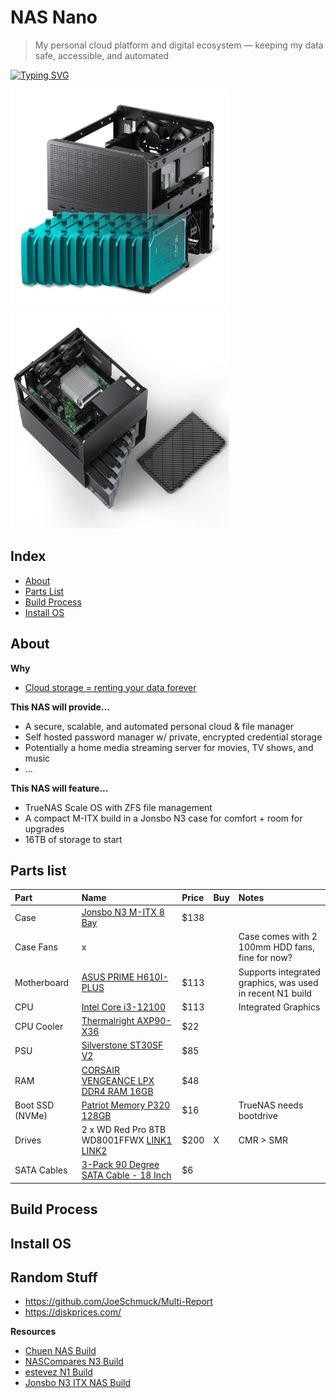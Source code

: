 # NAS Nano

> My personal cloud platform and digital ecosystem — keeping my data safe, accessible, and automated

[![Typing SVG](https://readme-typing-svg.demolab.com?font=Montserrat&duration=2000&pause=500&random=true&width=435&lines=Freedom;Ownership;Open+Source;Privacy;Backup;Limitless;Automated;Scalable;Protected;Independent;Control)](https://git.io/typing-svg)

<div>
  <img src="./assets/n3case.webp" width="350">
  <img src="./assets/n3case2.webp" width="350">
</div>

## Index
- [About](#about)
- [Parts List](#parts-list)
- [Build Process](#build-process)
- [Install OS](#install-os)

## About
**Why**
- [Cloud storage = renting your data forever](https://www.google.com/aclk?sa=L&ai=DChsSEwjd8rWKtsOPAxWzM0QIHaI0EUMYACICCAEQABoCZHo&ae=2&co=1&ase=2&gclid=CjwKCAjwlOrFBhBaEiwAw4bYDVFJtEVmHAiWWus9C_fR6T9uFj8nsmqRqwuAlSRycUebBu9VIe9daxoCo-wQAvD_BwE&cid=CAASJeRoM32ydEo4Mj6KEJXtGzYshves0OKPl_nKTWlpffLx7Kn6RNc&cce=2&category=acrcp_v1_71&sig=AOD64_38ICUXGpzQKsSPhOBgZoR0--2NYw&q&nis=4&adurl&ved=2ahUKEwjV5LCKtsOPAxXfOkQIHXtSJNYQ0Qx6BAgLEAE)

**This NAS will provide...**
- A secure, scalable, and automated personal cloud & file manager
- Self hosted password manager w/ private, encrypted credential storage
- Potentially a home media streaming server for movies, TV shows, and music
- ...

**This NAS will feature...**
- TrueNAS Scale OS with ZFS file management
- A compact M-ITX build in a Jonsbo N3 case for comfort + room for upgrades
- 16TB of storage to start

## Parts list
| Part | Name | Price | Buy | Notes |
|:-|:-|:-| :-| :-|
| Case | [Jonsbo N3 M-ITX 8 Bay](https://www.aliexpress.us/item/3256807958591638.html?spm=a2g0o.productlist.main.7.3c832b35XVtyJe&algo_pvid=1d325cdf-4ba8-400a-84b9-69d2097176e5&algo_exp_id=1d325cdf-4ba8-400a-84b9-69d2097176e5-6&pdp_ext_f=%7B%22order%22%3A%22431%22%2C%22eval%22%3A%221%22%2C%22orig_sl_item_id%22%3A%221005008144906390%22%2C%22orig_item_id%22%3A%221005007766707622%22%7D&pdp_npi=6%40dis%21USD%21275.17%21137.58%21%21%211952.98%21976.49%21%402102f0cc17571158551874876e214e%2112000043981297615%21sea%21US%212778608228%21X%211%210%21n_tag%3A-29919%3Bd%3Afbf213be%3Bm03_new_user%3A-29895&curPageLogUid=1esqV2X62dfx&utparam-url=scene%3Asearch%7Cquery_from%3A%7Cx_object_id%3A1005008144906390%7C_p_origin_prod%3A1005007766707622) | $138 | | |
| Case Fans | x | | | Case comes with 2 100mm HDD fans, fine for now? |
| Motherboard | [ASUS PRIME H610I-PLUS](https://www.amazon.com/ASUS-PRIME-H610I-PLUS-Motherboard-Mono-out/dp/B09XJQTQN1/ref=sr_1_1?crid=39LFB6UCM3GCK&dib=eyJ2IjoiMSJ9.j5Yw_YU_zxnkaY91q09RsHWbfm3Dc-OPQGDl6mrRyl_JdVGAwkv2iUwS6dwA3FquI-C9iFzxonZY4tLWnU1sCE2tbEmq15Ns-1hla7ofxlwtAc584sTed-xa09f0VD95MZ9pJVmPCRZnbf_y400H3GVYSbV65BRfHH-KWxyIbfciQDOiBUDopUSTR6ncrNVtL217hJsHatmIG1v4xa8kE_zFAnpq9O_uaoUClqV2Yxc.lmpkfZYz1GM-BCjJaZDZRUe11p3htWNurU-Bs4gRydc&dib_tag=se&keywords=ASUS+PRIME+H610I-PLUS+4+SATA&qid=1757113365&sprefix=asus+prime+h610i-plus+4+sata%2Caps%2C258&sr=8-1&ufe=app_do%3Aamzn1.fos.9fe8cbfa-bf43-43d1-a707-3f4e65a4b666) | $113 | | Supports integrated graphics, was used in recent N1 build |
| CPU | [Intel Core i3-12100](https://www.amazon.com/Intel-i3-12100-processor-Smart-Cache/dp/B09MDDX29R/ref=sr_1_3?crid=VCI3OZH2R0XV&dib=eyJ2IjoiMSJ9.G3NIyd_6HxgOi6kw6q1AcuFwScruZosK9m2UwhFG3Tv5OWRTDSPFpB5N-RX0sKWmi-pfKa39uzn6_QbaaqTJxE19WNHvT_Mpw0UnK4G7Z4d7RWM8w9fRpDAkPCeFrWlxeo9CwRaeeKGrtDEjHEyaETuZY_e1NXPkf2vUGqQBeKL8aaZwXS4ts8NqRdp2CNyJzq6sva1ipjXGxQzVFgJUSLd_p4eZfdh0p2Iw1ZtIS9g.ADnepAn8CNcbezIsCdLU6AYmxReb8z2S9Mj3bRmiMbo&dib_tag=se&keywords=Intel+Core+i3-12100&qid=1757112340&sprefix=intel+core+i3-12100%2Caps%2C186&sr=8-3&ufe=app_do%3Aamzn1.fos.9fe8cbfa-bf43-43d1-a707-3f4e65a4b666) | $113 | | Integrated Graphics |
| CPU Cooler | [Thermalright AXP90-X36](https://www.amazon.com/Thermalright-AXP90-X36-Profile-TL-9015B-Technology/dp/B0BV13553F/ref=sr_1_1?crid=2WPZAJM7R9Y8I&dib=eyJ2IjoiMSJ9.EJ6_Bgwjl26mAly-twZHMp9hwdToK0RTxw1kS7ManW-FtfsY6kYpB291Cq2gViSYM-XRyTwHgJHGY_fTeqLfx8_bYQRnZ9bSrbt7cWp52IWnW_giq9JXj8bZkA-YhLRZCioY0QMeAgbUdKvhYwipZlXFv_VY2Qub1pmkuVoy1yoPdABNVdLVD-yNP8CGjroFdeUnhwllq2qneoWwlGcu0WA1i2BYMpkk0S_ZmFVnJo8.yuRaCBWl4eeW3IqxX_Xr3Zt0DSTQr_MJqvcGdsTf19k&dib_tag=se&keywords=Thermalright%2BAXP90%2BSeries&qid=1757118654&sprefix=thermalright%2Baxp90%2Bseries%2Caps%2C163&sr=8-1&th=1) | $22 | |
| PSU | [Silverstone ST30SF V2](https://www.amazon.com/SilverStone-Technology-Factor-Bronze-ST30SF-V2-USA/dp/B07WM92Y4T/ref=sr_1_1?crid=1WPJEHYLYS1G4&dib=eyJ2IjoiMSJ9.VFgvDPRfuKDKCIRoSw_7eIU9uQgc5627dAD6TPHOLAS-4FMeSckLxvbDW_oCOjX-eNYRz-xJBZEAJqCGb5ozUvuLzBOxCGgN-e8IP4INs_feYTFmTpzk8I_JHjlpgVUHuudeoGOpnUW4P6u-wJB-m1PbmhqF-Yr9TNyQEJd6S-jFpx-0TlYqAZptK3wgkHxWyEVK28-KSCoSpS8GDU1rz6nhgVfTKoTcGdI4uEzF7GI.XquHhXNeoGobmuUla0lkO789cqii8gOiSqN97E_pJj8&dib_tag=se&keywords=SilverStone%2BST30SF-V2%2B300%2BW%2BSFX%2B(80%2BPLUS%2BBronze)&qid=1757112835&sprefix=fsp%2B550w%2Bsfx%2Bdagger%2Bpro%2Caps%2C361&sr=8-1&th=1) | $85 | |
| RAM | [CORSAIR VENGEANCE LPX DDR4 RAM 16GB](https://www.amazon.com/Corsair-VENGEANCE-3200MHz-Compatible-Computer/dp/B07RS1G6XW/ref=sr_1_2?crid=2CM7ENCFBYJK9&dib=eyJ2IjoiMSJ9.r1s1DniWVhlIH3HskYkjTaqH5po_p3BXDUHGO-2i_tduc8r5oqUrBmGJC059ZYvruoy5qR7zhiilht-ucMg5TKLT-JbMmmxGF8niXOOKaupYGMl9ZhGlQQ7FAgg_PJPW8TWbF9EEEJP06_rpmZiIW5I7fF38gIW9pa2rvYN8W2xN0uGt9bGc-gczxby5UL19nX7GOYoZiEIowKXWNwkYZgl2MWzy6jn1cyJAMBb5YLA.X_N4GfgtiovvUFdPnNWs9LsJMRRWKBb4TWwTIiYGUg0&dib_tag=se&keywords=Corsair+Vengeance+LPX+DDR4-3200&qid=1757116381&sprefix=corsair+vengeance+lpx+ddr4-3200%2Caps%2C282&sr=8-2) | $48 | |
| Boot SSD (NVMe) | [Patriot Memory P320 128GB](https://www.amazon.com/Patriot-P320-128GB-Internal-SSD/dp/B0D4RD18YV/ref=sr_1_5?crid=30SJVP6YUOR0A&dib=eyJ2IjoiMSJ9.AuUdwiEvQjxl6-O8arMSRacmYP7Epn806LGyiSjFukJgfQUERhsVN4_Gdhsp3klDYhOKq1008zC_Cvzyz3qAYbswYte14GiLjX4-Bkk6E3Yef9vE37FoJylB5Nab5McxiFoJ-wcq5Lhw_w2QoSeYmEusbpuElEDBgzXtkxfXf-f_ecav4KwL2M0X1DJzsg4YA2lcIGdlB0voP0UUEi-TKVF1kq2_SbXuzxc0OvocEfU.wNcctVda978FTY9JJpOIJ5is31RWr1gUgZ0Q5OrZBgE&dib_tag=se&keywords=nvme%2Bssd&qid=1757120200&sprefix=nvme%2Bssd%2Caps%2C234&sr=8-5&th=1) | $16 |  | TrueNAS needs bootdrive |
| Drives | 2 x WD Red Pro 8TB WD8001FFWX [LINK1](https://www.ebay.com/itm/267217302405) [LINK2](https://www.ebay.com/itm/286707247051) | $200 | X | CMR > SMR |
| SATA Cables | [3-Pack 90 Degree SATA Cable - 18 Inch](https://www.amazon.com/Cable-Matters-3-Pack-Degree-Right/dp/B018Y2LEBE/ref=sr_1_2_sspa?dib=eyJ2IjoiMSJ9.yBTbe_B6Fd3gQobKzqSSzYafsi24jGyzSP_yihGMzXbSJ1HoQoXeV-bioZjY1Zzu0C8qQPM6yP8LBGYpRnV2CUut62rUAbxSRYhuLHBfEEyxqrzonKO8EZ2DqPQrEq38230MRTkfcBKBz1yNCzYQniXH_Ef876XWUxK3cJuFW0L2mPDqVUQ6ZX5wb8PSEgQYSxnSSk2HY9aid5YumoWgstxLvGx_UH4XYC0rrWQQBbU.xd8c23i_dHl9w3pjJZL9KVra5CZc4s111Ld_dQFD8ko&dib_tag=se&keywords=cable%2Bmatters%2Bsata%2B6gbps%2B18%2Binch&qid=1757139177&sr=8-2-spons&utm_source=chatgpt.com&sp_csd=d2lkZ2V0TmFtZT1zcF9hdGY&th=1) | $6 | | |

## Build Process 
<!-- <p>Install the controller / OLED bases, reset button, trrs jack, controller, and oled.</p> -->
<!-- <p>For the controller use the gold pins and for the OLED use 0.5mm copper wire</p> -->
<!-- <img src="./assets/topcomponents.jpg" width="300" /> -->

## Install OS
<!-- <a href="https://config.qmk.fm/#/crkbd/rev1/LAYOUT_split_3x6_3">QMK Configurator</a> -->
<!-- <p>Select keyoard, change layout if desired, and download firmware.</p> -->
<!-- <a href="https://config.qmk.fm/#/crkbd/rev1/LAYOUT_split_3x6_3">QMK Toolbox</a> -->
<!-- <p>Download software (windows or mac), hit reset button, flash.</p> -->
<!-- <p>Unplug, plug in other half, hit reset button, flash.</p> -->
<!-- <p>Done!</p> -->
<!-- <img src="./assets/firmware.jpg" width="300" /> -->

## Random Stuff
- https://github.com/JoeSchmuck/Multi-Report
- https://diskprices.com/

**Resources**
- [Chuen NAS Build](https://www.youtube.com/watch?v=XXKppFyHtHk&ab_channel=ChuenL)
- [NASCompares N3 Build](https://www.youtube.com/watch?v=GNMtmUOCtwI&t=12s&ab_channel=NASCompares)
- [estevez N1 Build](https://www.reddit.com/r/HomeServer/comments/1l32zlv/i_built_a_nas/)
- [Jonsbo N3 ITX NAS Build](https://www.youtube.com/watch?v=gZPACoNSrhU&ab_channel=ConfigCraft)
